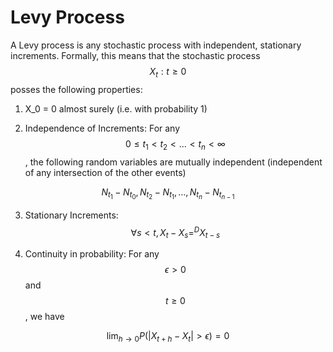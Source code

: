 # Levy Process

A Levy process is any stochastic process with independent, stationary increments.
Formally, this means that the stochastic process $${X_t: t \geq 0}$$ posses the following properties:

1. X_0 = 0 almost surely (i.e. with probability 1)

2. Independence of Increments: For any $$0 \leq t_1 < t_2 < ... < t_n < \infty$$, the following random
variables are mutually independent (independent of any intersection of the other events)

$$N_{t_1} - N_{t_0}, N_{t_2} - N_{t_1}, ..., N_{t_n} - N_{t_{n-1}}$$

3. Stationary Increments: $$\forall s < t, X_t - X_s =^D X_{t-s}$$

4. Continuity in probability: For any $$\epsilon > 0$$ and $$t \geq 0$$, we have

$$\lim_{h \rightarrow 0} P(|X_{t+h} - X_t| > \epsilon) = 0$$
